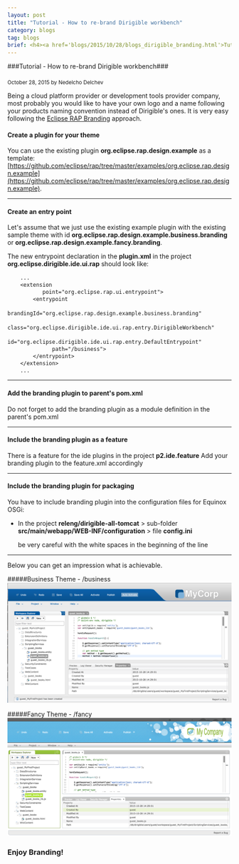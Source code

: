 ```yaml
---
layout: post
title: "Tutorial - How to re-brand Dirigible workbench"
category: blogs
tag: blogs
brief: <h4><a href='blogs/2015/10/28/blogs_dirigible_branding.html'>Tutorial - How to re-brand Dirigible workbench</a></h4> <sub class="post-info">October 28, 2015 by Nedelcho Delchev</sub></br> Being a cloud platform provider or development tools provider company, most probably you would like to have your own logo and a name...<br>
---
```


###Tutorial - How to re-brand Dirigible workbench###

<sub class="post-info">October 28, 2015 by Nedelcho Delchev</sub>

Being a cloud platform provider or development tools provider company, most probably you would like to have your own logo and a name following your products naming convention instead of Dirigible's ones. It is very easy following the [Eclipse RAP Branding](http://help.eclipse.org/mars/index.jsp?topic=%2Forg.eclipse.rap.help%2Fhelp%2Fhtml%2Fadvanced%2Fbranding.html) approach.


#### Create a plugin for your theme
You can use the existing plugin **org.eclipse.rap.design.example** as a template: 
[https://github.com/eclipse/rap/tree/master/examples/org.eclipse.rap.design.example](https://github.com/eclipse/rap/tree/master/examples/org.eclipse.rap.design.example).

---

#### Create an entry point
Let's assume that we just use the existing example plugin with the existing sample theme with id **org.eclipse.rap.design.example.business.branding** or **org.eclipse.rap.design.example.fancy.branding**. 

The new entrypoint declaration in the **plugin.xml** in the project **org.eclipse.dirigible.ide.ui.rap** should look like:

		...
		<extension
		       point="org.eclipse.rap.ui.entrypoint">
		    <entrypoint
		          brandingId="org.eclipse.rap.design.example.business.branding"
		          class="org.eclipse.dirigible.ide.ui.rap.entry.DirigibleWorkbench"
		          id="org.eclipse.dirigible.ide.ui.rap.entry.DefaultEntrypoint"
		          path="/business">
		    </entrypoint>
		</extension> 
		...

---

#### Add the branding plugin to parent's pom.xml
Do not forget to add the branding plugin as a module definition in the parent's pom.xml

---

#### Include the branding plugin as a feature
There is a feature for the ide plugins in the project **p2.ide.feature**
Add your branding plugin to the feature.xml accordingly

---

#### Include the branding plugin for packaging
You have to include branding plugin into the configuration files for Equinox OSGi:

* In the project **releng/dirigible-all-tomcat** > sub-folder **src/main/webapp/WEB-INF/configuration** > file **config.ini**

     be very careful with the white spaces in the beginning of the line

---

Below you can get an impression what is achievable.


#####Business Theme - /business
<br>
<img src="/img/posts/branding_business.png" width="700px"/>
<br>

#####Fancy Theme - /fancy
<br>
<img src="/img/posts/branding_fancy.png" width="700px"/>
<br>

### Enjoy Branding!
